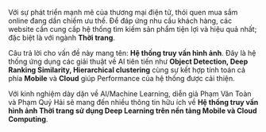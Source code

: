 Với sự phát triển mạnh mẽ của thương mại điện tử, thói quen mua sắm online đang dần chiếm ưu thế. Để đáp ứng nhu cầu khách hàng, các website cần cung cấp hệ thống tìm kiếm sản phẩm tiện lợi và hiệu quả nhất; đặc biệt là với ngành **Thời trang**.

Câu trả lời cho vấn đề này mang tên: **Hệ thống truy vấn hình ảnh**. Đây là hệ thống ứng dụng các giải thuật về AI tiên tiến như **Object Detection, Deep Ranking Similarity, Hierarchical clustering** cùng sự kết hợp tính toán cả phía **Mobile** và **Cloud** giúp Performance của hệ thống được cải thiện.
 
Với kinh nghiệm dày dặn về AI/Machine Learning, diễn giả Phạm Văn Toàn và Phạm Quý Hải sẽ mang đến nhiều thông tin hữu ích về **Hệ thống truy vấn hình ảnh Thời trang sử dụng Deep Learning trên nền tảng Mobile và Cloud Computing**.